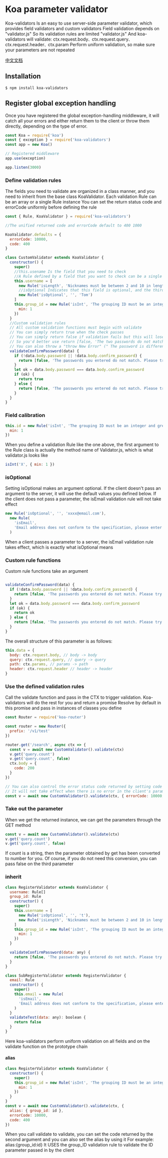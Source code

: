 # Koa parameter validator

Koa-validators Is an easy to use server-side parameter validator, which provides field validators and custom validators
Field validation depends on "validator.js" So its validation rules are limited "validator.js"
And koa-validators will validate: ctx.request.body`、`ctx.request.query`、`ctx.request.header`、`ctx.param Perform uniform validation, so make sure your parameters are not repeated

[中文文档](http://www.xbin.club/validator)

## Installation

```
$ npm install koa-validators
```

## Register global exception handling

Once you have registered the global exception-handling middleware, it will catch all your errors and either return them to the client or throw them directly, depending on the type of error.

```js
const Koa = require('koa')
const { exception } = require('koa-validators')
const app = new Koa()

// Registered middleware
app.use(exception)

app.listen(3000)
```

### Define validation rules

The fields you need to validate are organized in a class manner, and you need to inherit from the base class KoaValidator. Each validation Rule can be an array or a single Rule instance
You can set the return status code and errorCode uniformly before defining the rule

```js
const { Rule, KoaValidator } = require('koa-validators')

//The unified returned code and errorCode default to 400 1000

KoaValidator.defaults = {
  errorCode: 10000,
  code: 400
}
```

```javascript
class CustomValidator extends KoaValidator {
  constructor() {
    super()
    //this.usename Is the field that you need to check
    //A Rule defined by a field that you want to check can be a single Rule instance or an array that contains multiple Rule rules
    this.username = [
      new Rule('isLength', 'Nicknames must be between 2 and 10 in length', 2, 10),
      //isOptional Indicates that this field is optional, and the third parameter can set the default value of this field
      new Rule('isOptional', '', 'Tom')
    ]
    this.group_id = new Rule('isInt', 'The grouping ID must be an integer and greater than 0', {
      min: 1
    })
  }
  //Custom validation rules
  // All custom validation functions must begin with validate
  // You can simply return true when the check passes
  // You can simply return false if validation fails but this will lose the error message
  // So you'd better use return [false, 'The two passwords do not match, please try again ']
  // You can also throw a "throw New Error" (" The password is different, please re-enter ")
  validateConfirmPassword(data) {
    if (!data.body.password || !data.body.confirm_password) {
      return [false, 'The passwords you entered do not match. Please try again']
    }
    let ok = data.body.password === data.body.confirm_password
    if (ok) {
      return true
    } else {
      return [false, 'The passwords you entered do not match. Please try again']
    }
  }
}
```

### Field calibration

```javascript
this.id = new Rule('isInt', 'The grouping ID must be an integer and greater than 0', {
  min: 1
})
```

When you define a validation Rule like the one above, the first argument to the Rule class is actually the method name of Validator.js, which is what validator.js looks like

```javascript
isInt('X', { min: 1 })
```

### isOptional

Setting isOptional makes an argument optional. If the client doesn't pass an argument to the server, it will use the default values you defined below.
If the client does not pass a parameter, the isEmail validation rule will not take effect

```javascript
new Rule('isOptional', '', 'xxxx@email.com'),
  new Rule(
    'isEmail',
    'Email address does not conform to the specification, please enter the correct email address'
  )
```

When a client passes a parameter to a server, the isEmail validation rule takes effect, which is exactly what isOptional means

### Custom rule functions

Custom rule functions take an argument

```javascript

validateConfirmPassword(data) {
  if (!data.body.password || !data.body.confirm_password) {
    return [false, 'The passwords you entered do not match. Please try again']
  }
  let ok = data.body.password === data.body.confirm_password
  if (ok) {
    return ok
  } else {
    return [false, 'The passwords you entered do not match. Please try again']
  }
}

```

The overall structure of this parameter is as follows:

```javascript
this.data = {
  body: ctx.request.body, // body -> body
  query: ctx.request.query, // query -> query
  path: ctx.params, // params -> path
  header: ctx.request.header // header -> header
}
```

### Use the defined validation rules

Call the validate function and pass in the CTX to trigger validation. Koa-validators will do the rest for you and return a promise
Resolve by default in this promise and pass in instances of classes you define

```javascript
const Router = require('koa-router')

const router = new Router({
  prefix: '/v1/test'
})

router.get('/search', async ctx => {
  const v = await new CustomValidator().validate(ctx)
  v.get('query.count')
  v.get('query.count', false)
  ctx.body = {
    code: 200
  }
})

// You can also control the error status code returned by setting code and errorCode
// It will not take effect when there is no error in the client's parameters and will override the default status code you set
const v = await new CustomValidator().validate(ctx, { errorCode: 10000, code: 400 })
```

### Take out the parameter

When we get the returned instance, we can get the parameters through the GET method

```javascript
const v = await new CustomValidator().validate(ctx)
v.get('query.count')
v.get('query.count', false)
```

If count is a string, then the parameter obtained by get has been converted to number for you. Of course, if you do not need this conversion, you can pass false on the third parameter

### inherit

```javascript
class RegisterValidator extends KoaValidator {
  username: Rule[]
  group_id: Rule
  constructor() {
    super()
    this.username = [
      new Rule('isOptional', '', 't'),
      new Rule('isLength', 'Nicknames must be between 2 and 10 in length', 2, 10)
    ]
    this.group_id = new Rule('isInt', 'The grouping ID must be an integer and greater than 0', {
      min: 1
    })
  }

  validateConfirmPassword(data: any) {
    return [false, 'The passwords you entered do not match. Please try again']
  }
}

class SubRegisterValidator extends RegisterValidator {
  email: Rule
  constructor() {
    super()
    this.email = new Rule(
      'isEmail',
      'Email address does not conform to the specification, please enter the correct email address'
    )
  }
  validateTest(data: any): boolean {
    return false
  }
}
```

Here koa-validators perform uniform validation on all fields and on the validate function on the prototype chain

#### alias

```javascript
class RegisterValidator extends KoaValidator {
  constructor() {
    super()
    this.group_id = new Rule('isInt', 'The grouping ID must be an integer and greater than 0', {
      min: 1
    })
  }
}
const v = await new CustomValidator().validate(ctx, {
  alias: { group_id: id },
  errorCode: 10000,
  code: 400
})
```

When you call validate to validate, you can set the code returned by the second argument and you can also set the alias by using it
For example: alias:{group_id:id}
It USES the group_ID validation rule to validate the ID parameter passed in by the client
